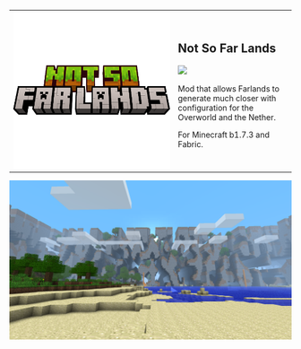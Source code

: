 <table align="center">
	<tbody>
		<tr>
			<td width="280px" style="text-align: center;"><img src="src/main/resources/assets/notsofarlands/icon.png"/></td>		
			<td>
				<h2 align="left">Not So Far Lands</h2>
				<a href="https://jitpack.io/#paulevsGitch/ExtremeView"><img src="https://jitpack.io/v/paulevsGitch/ExtremeView.svg"></a>
				<p>
					Mod that allows Farlands to generate much closer with configuration for the Overworld and the Nether.
				</p>
				<p>
					For Minecraft b1.7.3 and Fabric.
				</p>
			</td>		
		</tr>
	</tbody>
</table>
<img src="screenshot.png"/>